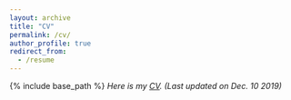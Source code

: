 ```yaml
---
layout: archive
title: "CV"
permalink: /cv/
author_profile: true
redirect_from:
  - /resume
---
```


{% include base_path %}
*Here is my [CV](https://mickeymst.github.io/files/CV_latest.pdf). (Last updated on Dec. 10 2019)*
